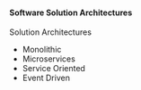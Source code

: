 #### Software Solution Architectures 

Solution Architectures 
- Monolithic 
- Microservices 
- Service Oriented 
- Event Driven 